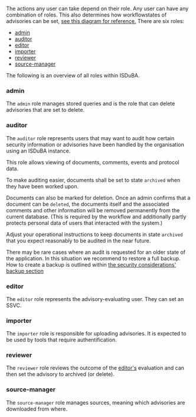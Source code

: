 <!--
 This file is Free Software under the Apache-2.0 License
 without warranty, see README.md and LICENSES/Apache-2.0.txt for details.

 SPDX-License-Identifier: Apache-2.0

 SPDX-FileCopyrightText: 2025 German Federal Office for Information Security (BSI) <https://www.bsi.bund.de>
 Software-Engineering: 2025 Intevation GmbH <https://intevation.de>
-->

The actions any user can take depend on their role. Any user can have any combination of roles.
This also determines how workflowstates of advisories can be
set, [see this diagram for reference.](./images/workflow.svg)
There are six roles:
 * [admin](#admin)
 * [auditor](#auditor)
 * [editor](#editor)
 * [importer](#importer)
 * [reviewer](#reviewer)
 * [source-manager](#source-manager)

The following is an overview of all roles within ISDuBA.

### admin
The `admin` role manages stored queries and is the role that can delete advisories that are set to delete.

### auditor
The `auditor` role represents users that may want to
audit how certain security information or advisories have been
handled by the organisation using an ISDuBA instance.

This role allows viewing of documents, comments, events and protocol data.

To make auditing easier, documents shall be set to state `archived` when they have
been worked upon.

Documents can also be marked for deletion.
Once an admin confirms that a document can be `deleted`,
the documents itself and the associated comments and other information
will be removed permanently from the current database.
(This is required by the workflow and additionally partly protects
personal data of users that interacted with the system.)

Adjust your operational instructions to keep documents in state `archived`
that you expect reasonably to be audited in the near future.

There may be rare cases where an audit is requested for an older state of the application.
In this situation we recommend to restore a full backup. How to create a backup is outlined
within [the security considerations' backup section](./security_considerations#docker/container_setup)

### editor
The `editor` role represents the advisory-evaluating user. They can set an SSVC.

### importer
The `importer` role is responsible for uploading advisories. It is expected to be used by tools that require
authentification.

### reviewer
The `reviewer` role reviews the outcome of the [editor's](#editor) evaluation and can then set the advisory
to archived (or delete).

### source-manager

The `source-manager` role manages sources, meaning which advisories are downloaded from where.
